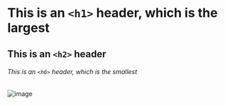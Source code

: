 # This is an `<h1>` header, which is the largest

## This is an `<h2>` header

###### This is an `<h6>` header, which is the smallest
![image](https://github.com/user-attachments/assets/2eb74f4f-8700-4ea1-92fa-03ba0c4f447d)
